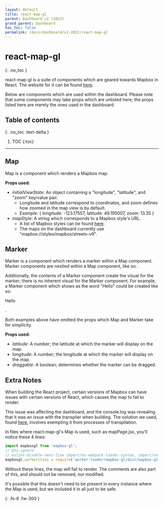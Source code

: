 ```yaml
---  
layout: default  
title: react-map-gl  
parent: Dashboard v2 (2022)
grand_parent: Dashboard
has_toc: false
permalink: /docs/dashboard/v2-2022/react-map-gl
---  
```


# react-map-gl
{: .no_toc }

react-map-gl is a suite of components which are geared towards Mapbox in React. The website for it can be found [here](https://visgl.github.io/react-map-gl/).

Below are components which are used within the dashboard. Please note that some components may take props which are unlisted here; the props listed here are merely the ones used in the dashboard.

## Table of contents
{: .no_toc .text-delta }

1. TOC
{:toc}
   
---

## Map

Map is a component which renders a Mapbox map.

**Props used:**
- *initialViewState*: An object containing a "longitude", "latitude", and "zoom" key/value pair.
    - Longitude and latitude correspond to coordinates, and zoom defines how zoomed in the map view is by default.
    - *Example*: { longitude: -123.17557, latitude: 49.195007, zoom: 13.35 }
- *mapStyle*: A string which corresponds to a Mapbox style's URL.
    - A list of Mapbox styles can be found [here](https://docs.mapbox.com/api/maps/styles/).
    - The maps on the dashboard currently use "mapbox://styles/mapbox/streets-v9".


## Marker

Marker is a component which renders a marker within a Map component. Marker components are nestled within a Map component, like so: <Map><Marker/></Map>.

Additionally, the contents of a Marker component create the visual for the marker; there is no inherent visual for the Marker component. For example, a Marker component which shows as the word "Hello" could be created like so: <Marker><p>Hello</p></Marker>.

Both examples above have omitted the props which Map and Marker take for simplicity.

**Props used:**
- *latitude*: A number; the latitude at which the marker will display on the map.
- *longitude*: A number; the longitude at which the marker will display on the map.
- *draggable*: A boolean; determines whether the marker can be dragged.


## Extra Notes

When building the React project, certain versions of Mapbox can have issues with certain versions of React, which causes the map to fail to render.

This issue was affecting the dashboard, and the console.log was revealing that it was an issue with the transpiler when building. The solution we used, found [here](https://stackoverflow.com/a/69489231), involves exempting it from processes of transpilation.

In files where react-map-gl's Map is used, such as mapPage.jsx, you'll notice these 4 lines:

```js
import mapboxgl from 'mapbox-gl';
// @ts-ignore
// eslint-disable-next-line import/no-webpack-loader-syntax, import/no-unresolved
mapboxgl.workerClass = require('worker-loader!mapbox-gl/dist/mapbox-gl-csp-worker').default;
```

Without these lines, the map will fail to render. The comments are also part of this, and should not be removed, nor modified.

It's possible that this doesn't need to be present in every instance where the Map is used, but we included it in all just to be safe.

{: .fs-6 .fw-300 }